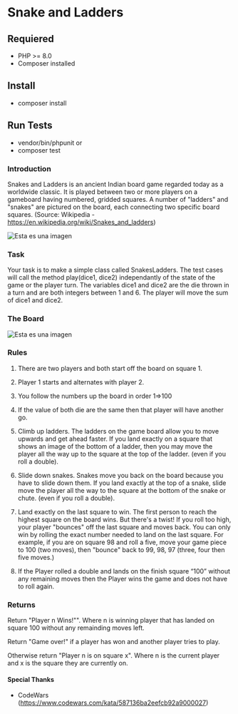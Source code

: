 # Snake and Ladders

## Requiered

- PHP >= 8.0
- Composer installed

## Install

- composer install

## Run Tests

- vendor/bin/phpunit
or
- composer test

### Introduction

Snakes and Ladders is an ancient Indian board game regarded today as a worldwide classic. It is played between two or more players on a gameboard having numbered, gridded squares. A number of "ladders" and "snakes" are pictured on the board, each connecting two specific board squares. (Source: Wikipedia - https://en.wikipedia.org/wiki/Snakes_and_ladders)

![Esta es una imagen](https://raw.githubusercontent.com/adrianeyre/codewars/master/Ruby/Authored/snakesandladders.jpg)

### Task

Your task is to make a simple class called SnakesLadders. The test cases will call the method play(dice1, dice2) independantly of the state of the game or the player turn. The variables dice1 and dice2 are the die thrown in a turn and are both integers between 1 and 6. The player will move the sum of dice1 and dice2.

### The Board

![Esta es una imagen](https://raw.githubusercontent.com/adrianeyre/codewars/master/Ruby/Authored/snakesandladdersboard.jpg)

### Rules

1.  There are two players and both start off the board on square 1.

2.  Player 1 starts and alternates with player 2.

3.  You follow the numbers up the board in order 1=>100

4.  If the value of both die are the same then that player will have another go.

5.  Climb up ladders. The ladders on the game board allow you to move upwards and get ahead faster. If you land exactly on a square that shows an image of the bottom of a ladder, then you may move the player all the way up to the square at the top of the ladder. (even if you roll a double).

6.  Slide down snakes. Snakes move you back on the board because you have to slide down them. If you land exactly at the top of a snake, slide move the player all the way to the square at the bottom of the snake or chute. (even if you roll a double).

7.  Land exactly on the last square to win. The first person to reach the highest square on the board wins. But there's a twist! If you roll too high, your player "bounces" off the last square and moves back. You can only win by rolling the exact number needed to land on the last square. For example, if you are on square 98 and roll a five, move your game piece to 100 (two moves), then "bounce" back to 99, 98, 97 (three, four then five moves.)

8.  If the Player rolled a double and lands on the finish square “100” without any remaining moves then the Player wins the game and does not have to roll again.

### Returns

Return "Player n Wins!"". Where n is winning player that has landed on square 100 without any remainding moves left.

Return "Game over!" if a player has won and another player tries to play.

Otherwise return "Player n is on square x". Where n is the current player and x is the square they are currently on.

#### Special Thanks

- CodeWars (https://www.codewars.com/kata/587136ba2eefcb92a9000027)
